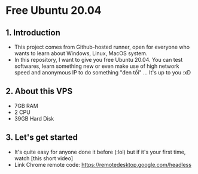 # Free Ubuntu 20.04


## 1. Introduction
- This project comes from Github-hosted runner, open for everyone who wants to learn about Windows, Linux, MacOS system. 
- In this repository, I want to give you free Ubuntu 20.04. You can test softwares, learn something new or even make use of high network speed and anonymous IP to do something "đen tối" ... It's up to you :xD

## 2. About this VPS
- 7GB RAM
- 2 CPU
- 39GB Hard Disk

## 3. Let's get started
- It's quite easy for anyone done it before (:lol) but if it's your first time, watch [this short video]
- Link Chrome remote code: https://remotedesktop.google.com/headless


